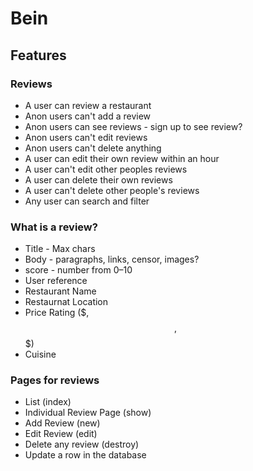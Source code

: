 # Bein

## Features

### Reviews

- A user can review a restaurant
- Anon users can't add a review
- Anon users can see reviews - sign up to see review?
- Anon users can't edit reviews
- Anon users can't delete anything
- A user can edit their own review within an hour
- A user can't edit other peoples reviews
- A user can delete their own reviews
- A user can't delete other people's reviews
- Any user can search and filter

### What is a review?

- Title - Max chars
- Body - paragraphs, links, censor, images?
- score - number from 0–10
- User reference
- Restaurant Name
- Restaurnat Location
- Price Rating ($, $$, $$$)
- Cuisine

### Pages for reviews

- List (index)
- Individual Review Page (show)
- Add Review (new)
- Edit Review (edit)
- Delete any review (destroy)
- Update a row in the database
